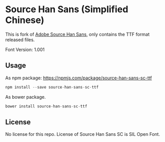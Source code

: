 # Source Han Sans (Simplified Chinese)

This is fork of [Adobe Source Han Sans](https://github.com/adobe-fonts/source-han-sans), only contains the TTF format released files.

Font Version: 1.001

## Usage

As npm package: https://npmjs.com/package/source-han-sans-sc-ttf

```js
npm install --save source-han-sans-sc-ttf
```

As bower package.

```js
bower install source-han-sans-sc-ttf
```

## License

No license for this repo. License of Source Han Sans SC is SIL Open Font.
